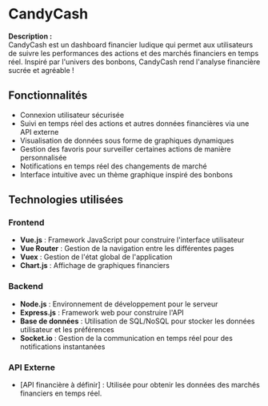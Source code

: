 # CandyCash

**Description :**  
CandyCash est un dashboard financier ludique qui permet aux utilisateurs de suivre les performances des actions et des marchés financiers en temps réel. Inspiré par l'univers des bonbons, CandyCash rend l'analyse financière sucrée et agréable !

## Fonctionnalités

- Connexion utilisateur sécurisée
- Suivi en temps réel des actions et autres données financières via une API externe
- Visualisation de données sous forme de graphiques dynamiques
- Gestion des favoris pour surveiller certaines actions de manière personnalisée
- Notifications en temps réel des changements de marché
- Interface intuitive avec un thème graphique inspiré des bonbons

## Technologies utilisées

### Frontend
- **Vue.js** : Framework JavaScript pour construire l'interface utilisateur
- **Vue Router** : Gestion de la navigation entre les différentes pages
- **Vuex** : Gestion de l'état global de l'application
- **Chart.js** : Affichage de graphiques financiers

### Backend
- **Node.js** : Environnement de développement pour le serveur
- **Express.js** : Framework web pour construire l'API
- **Base de données** : Utilisation de SQL/NoSQL pour stocker les données utilisateur et les préférences
- **Socket.io** : Gestion de la communication en temps réel pour des notifications instantanées

### API Externe
- [API financière à définir] : Utilisée pour obtenir les données des marchés financiers en temps réel.